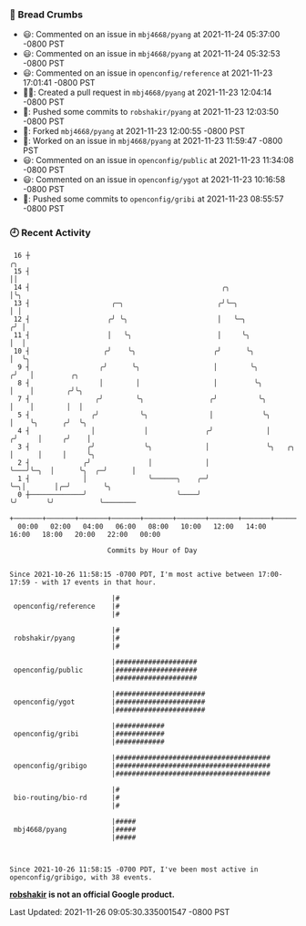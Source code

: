 ### 🍞 Bread Crumbs

 * 😃: Commented on an issue in `mbj4668/pyang` at 2021-11-24 05:37:00 -0800 PST
 * 😃: Commented on an issue in `mbj4668/pyang` at 2021-11-24 05:32:53 -0800 PST
 * 😃: Commented on an issue in `openconfig/reference` at 2021-11-23 17:01:41 -0800 PST
 * ✍🏼: Created a pull request in `mbj4668/pyang` at 2021-11-23 12:04:14 -0800 PST
 * 🚢: Pushed some commits to `robshakir/pyang` at 2021-11-23 12:03:50 -0800 PST
 * 🍴: Forked `mbj4668/pyang` at 2021-11-23 12:00:55 -0800 PST
 * 👀: Worked on an issue in `mbj4668/pyang` at 2021-11-23 11:59:47 -0800 PST
 * 😃: Commented on an issue in `openconfig/public` at 2021-11-23 11:34:08 -0800 PST
 * 😃: Commented on an issue in `openconfig/ygot` at 2021-11-23 10:16:58 -0800 PST
 * 🚢: Pushed some commits to `openconfig/gribi` at 2021-11-23 08:55:57 -0800 PST

### 🕘 Recent Activity
```
 16 ┼                                                                        ╭╮
 15 ┤                                                                        ││
 14 ┤                                               ╭╮                       │╰╮
 13 ┤                    ╭─╮                       ╭╯╰─╮                     │ │
 12 ┤                   ╭╯ ╰╮                      │   ╰─╮                  ╭╯ │
 11 ┤                   │   ╰╮                     │     ╰╮                 │  │
 10 ┤                  ╭╯    ╰╮                   ╭╯      ╰╮                │  ╰╮
  9 ┤                 ╭╯      ╰╮                  │        ╰╮              ╭╯   │         ╭╮
  8 ┤                 │        │                  │         ╰╮             │    │        ╭╯╰╮
  7 ┤                ╭╯        ╰╮                ╭╯          ╰╮            │    │        │  │
  5 ┤               ╭╯          ╰╮               │            ╰╮           │    ╰╮      ╭╯  ╰╮
  4 ┤               │            │              ╭╯             │          ╭╯     │     ╭╯    │
  3 ┤              ╭╯            ╰╮             │              ╰╮   ╭╮    │      │     │     ╰╮
  2 ┤             ╭╯              │             │               ╰───╯╰─╮  │      ╰╮  ╭─╯      │
  1 ┤             │               ╰──────╮    ╭─╯                      ╰─╮│       │╭─╯        ╰╮
  0 ┼─────────────╯                      ╰────╯                          ╰╯       ╰╯           ╰────────
    +───────+───────+───────+───────+───────+───────+───────+───────+───────+───────+───────+───────+────
  00:00   02:00   04:00   06:00   08:00   10:00   12:00   14:00   16:00   18:00   20:00   22:00   00:00   

						Commits by Hour of Day


Since 2021-10-26 11:58:15 -0700 PDT, I'm most active between 17:00-17:59 - with 17 events in that hour.

```



```
                         |#
 openconfig/reference    |#
                         |#

                         |#
 robshakir/pyang         |#
                         |#

                         |####################
 openconfig/public       |####################
                         |####################

                         |######################
 openconfig/ygot         |######################
                         |######################

                         |############
 openconfig/gribi        |############
                         |############

                         |######################################
 openconfig/gribigo      |######################################
                         |######################################

                         |#
 bio-routing/bio-rd      |#
                         |#

                         |#####
 mbj4668/pyang           |#####
                         |#####



Since 2021-10-26 11:58:15 -0700 PDT, I've been most active in openconfig/gribigo, with 38 events.

```
**[robshakir](mailto:robjs@google.com) is not an official Google product.**  


Last Updated: 2021-11-26 09:05:30.335001547 -0800 PST
